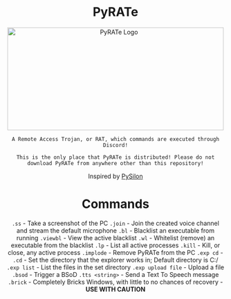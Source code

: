 <span align='center'>

# PyRATe

<p align='center'><img width="500" height="238" alt="PyRATe Logo" src="https://github.com/user-attachments/assets/a8481c29-8791-4216-be82-3467770c6721" />

`A Remote Access Trojan, or RAT, which commands are executed through Discord!`

`This is the only place that PyRATe is distributed! Please do not download PyRATe from anywhere other than this repository!`

Inspired by [PySilon](https://github.com/mategol/PySilon-malware)

# Commands
`.ss` - Take a screenshot of the PC
`.join` - Join the created voice channel and stream the default microphone
`.bl` - Blacklist an executable from running
`.viewbl` - View the active blacklist
`.wl` - Whitelist (remove) an executable from the blacklist
`.lp` - List all active processes
`.kill` - Kill, or close, any active process
`.implode` - Remove PyRATe from the PC
`.exp cd` - `.cd` - Set the directory that the explorer works in; Default directory is C:/
`.exp list` - List the files in the set directory
`.exp upload file` - Upload a file
`.bsod` - Trigger a BSoD
`.tts <string>` - Send a Text To Speech message
`.brick` - Completely Bricks Windows, with little to no chances of recovery - **USE WITH CAUTION**
